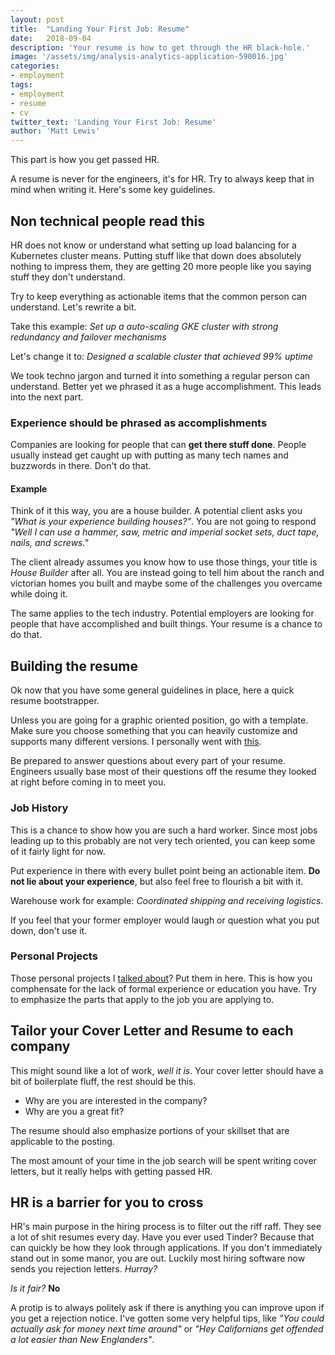 ```yaml
---
layout: post
title:  "Landing Your First Job: Resume"
date:   2018-09-04
description: 'Your resume is how to get through the HR black-hole.'
image: '/assets/img/analysis-analytics-application-590016.jpg'
categories:
- employment
tags:
- employment
- resume
- cv
twitter_text: 'Landing Your First Job: Resume'
author: 'Matt Lewis'
---
```


This part is how you get passed HR.

A resume is never for the engineers, it's for HR. Try to always keep that in mind
when writing it. Here's some key guidelines.

## Non technical people read this

HR does not know or understand what setting up load balancing for a Kubernetes
cluster means. Putting stuff like that down does absolutely nothing to impress
them, they are getting 20 more people like you saying stuff they don't understand.

Try to keep everything as actionable items that the common person can understand.
Let's rewrite a bit.

Take this example: _Set up a auto-scaling GKE cluster with strong redundancy and
failover mechanisms_

Let's change it to: _Designed a scalable cluster that achieved 99% uptime_

We took techno jargon and turned it into something a regular person can understand.
Better yet we phrased it as a huge accomplishment. This leads into the next part.

### Experience should be phrased as accomplishments

Companies are looking for people that can **get there stuff done**. People usually
instead get caught up with putting as many tech names and buzzwords in there. Don't
do that.

#### Example

Think of it this way, you are a house builder. A potential client asks you _"What
is your experience building houses?"_. You are not going to respond _"Well I can
use a hammer, saw, metric and imperial socket sets, duct tape, nails, and screws."_

The client already assumes you know how to use those things, your title is _House
Builder_ after all. You are instead going to tell him about the ranch and victorian
homes you built and maybe some of the challenges you overcame while doing it.

The same applies to the tech industry. Potential employers are looking for people
that have accomplished and built things. Your resume is a chance to do that.

## Building the resume

Ok now that you have some general guidelines in place, here a quick resume
bootstrapper.

Unless you are going for a graphic oriented position, go with a template. Make sure
you choose something that you can heavily customize and supports many different
versions. I personally went with [this](https://github.com/posquit0/Awesome-CV).

Be prepared to answer questions about every part of your resume. Engineers usually
base most of their questions off the resume they looked at right before coming in
to meet you.

### Job History

This is a chance to show how you are such a hard worker. Since most jobs leading up to
this probably are not very tech oriented, you can keep some of it fairly light for now.

Put experience in there with every bullet point being an actionable item. **Do not lie
about your experience**, but also feel free to flourish a bit with it.

Warehouse work for example: _Coordinated shipping and receiving logistics_.

If you feel that your former employer would laugh or question what you put down, don't
use it.

### Personal Projects

Those personal projects I [talked about](/First-Job-Personal-Projects)? Put them in here.
This is how you comphensate for the lack of formal experience or education you have. Try
to emphasize the parts that apply to the job you are applying to.

## Tailor your Cover Letter and Resume to each company

This might sound like a lot of work, _well it is_. Your cover letter should have a bit of
boilerplate fluff, the rest should be this.

+ Why are you are interested in the company?
+ Why are you a great fit?

The resume should also emphasize portions of your skillset that are applicable to the
posting.

The most amount of your time in the job search will be spent writing cover letters, but it
really helps with getting passed HR.

## HR is a barrier for you to cross

HR's main purpose in the hiring process is to filter out the riff raff.  They see a lot of shit
resumes every day. Have you ever used Tinder? Because that can quickly be how they look through
applications. If you don't immediately stand out in some manor, you are out. Luckily most
hiring software now sends you rejection letters. _Hurray?_

_Is it fair?_ **No**

A protip is to always politely ask if there is anything you can improve upon if you get a
rejection notice.  I've gotten some very helpful tips, like _"You could actually ask for money
next time around"_ or _"Hey Californians get offended a lot easier than New Englanders"_.

